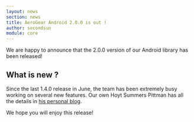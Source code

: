 ```yaml
---
layout: news
section: news
title: AeroGear Android 2.0.0 is out !
author: secondsun
module: core
---
```


We are happy to announce that the 2.0.0 version of our Android library has been released!

## What is new ?

Since the last 1.4.0 release in June, the team has been extremely busy working on several new features. Our own Hoyt Summers Pittman has all the details in [his personal blog](https://blog.sagaoftherealms.net/?p=519).

We hope you will enjoy this release! 
